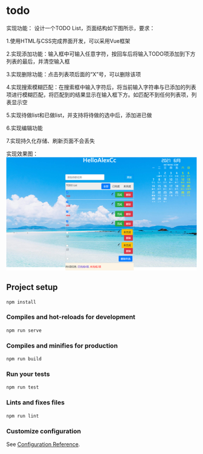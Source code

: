 # todo
实现功能：
设计一个TODO List，页面结构如下图所示，要求：

1.使用HTML与CSS完成界面开发，可以采用Vue框架

2.实现添加功能：输入框中可输入任意字符，按回车后将输入TODO项添加到下方列表的最后，并清空输入框

3.实现删除功能：点击列表项后面的“X”号，可以删除该项

4.实现搜索模糊匹配：在搜索框中输入字符后，将当前输入字符串与已添加的列表项进行模糊匹配，将匹配到的结果显示在输入框下方。如匹配不到任何列表项，列表显示空

5.实现待做list和已做list，并支持将待做的选中后，添加进已做

6.实现编辑功能

7.实现持久化存储、刷新页面不会丢失

实现效果图：
  ![image](https://github.com/tingge23/Test/blob/main/images/1622811135(1).png)
  
## Project setup
```
npm install
```

### Compiles and hot-reloads for development
```
npm run serve
```

### Compiles and minifies for production
```
npm run build
```

### Run your tests
```
npm run test
```

### Lints and fixes files
```
npm run lint
```

### Customize configuration
See [Configuration Reference](https://cli.vuejs.org/config/).
